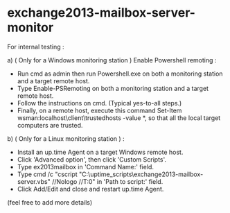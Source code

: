 exchange2013-mailbox-server-monitor
===================================

For internal testing :

a) ( Only for a Windows monitoring station ) Enable Powershell remoting :
  - Run cmd as admin then run Powershell.exe on both a monitoring station and a target remote host.
  - Type Enable-PSRemoting on both a monitoring station and a target remote host.
  - Follow the instructions on cmd. (Typical yes-to-all steps.)
  - Finally, on a remote host, execute this command Set-Item wsman:localhost\client\trustedhosts -value *, so that all the local target computers are trusted.

b) ( Only for a Linux monitoring station ) : 
 - Install an up.time Agent on a target Windows remote host.
 - Click 'Advanced option', then click 'Custom Scripts'.
 - Type ex2013mailbox in 'Command Name:' field.
 - Type cmd /c "cscript "C:\uptime_scripts\exchange2013-mailbox-server.vbs" //Nologo //T:0" in 'Path to script:' field.
 - Click Add/Edit and close and restart up.time Agent.

(feel free to add more details)
